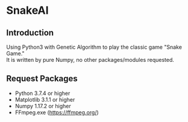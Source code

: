 # SnakeAI

## Introduction
Using Python3 with Genetic Algorithm to play the classic game "Snake Game."<br>
It is written by pure Numpy, no other packages/modules requested.

## Request Packages
* Python 3.7.4 or higher
* Matplotlib 3.1.1 or higher
* Numpy 1.17.2 or higher
* FFmpeg.exe (https://ffmpeg.org/)
